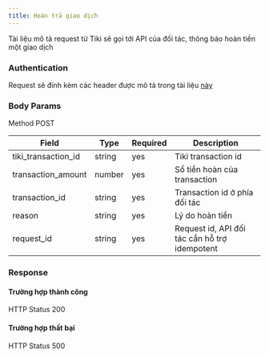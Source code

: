 ```yaml
---
title: Hoàn trả giao dịch
---
```



Tài liệu mô tả request từ Tiki sẽ gọi tới API của đối tác, thông báo  hoàn tiền một giao dịch

### Authentication

Request sẽ đính kèm các header được mô tả trong tài liệu [này](./api_signature)

### Body Params
Method POST

| Field               | Type   | Required | Description                                   |
| ------------------- | ------ | -------- | --------------------------------------------- |
| tiki_transaction_id | string | yes      | Tiki transaction id                           |
| transaction_amount  | number | yes      | Số tiền hoàn của transaction                  |
| transaction_id      | string | yes      | Transaction id ở phía đối tác                 |
| reason              | string | yes      | Lý do hoàn tiền                               |
| request_id          | string | yes      | Request id, API đối tác cần hỗ trợ idempotent |

### Response

#### Trường hợp thành công

HTTP Status 200


#### Trường hợp thất bại

HTTP Status 500

